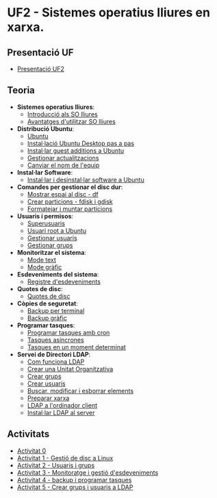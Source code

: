 # UF2 - Sistemes operatius lliures en xarxa.

## Presentació UF

- [Presentació UF2](presentacio.md)

## Teoria

- **Sistemes operatius lliures**:
  - [Introducció als SO lliures](introduccio.md)
  - [Avantatges d'utilitzar SO lliures](avantatges.md)
- **Distribució Ubuntu**:
  - [Ubuntu](ubuntu.md)
  - [Instal·lació Ubuntu Desktop pas a pas](install.md)
  - [Instal·lar guest additions a Ubuntu](guest.md)
  - [Gestionar actualitzacions](actualitzacions.md)
  - [Canviar el nom de l'equip](canviar_nom.md)
- **Instal·lar Software**:
  - [Instal·lar i desinstal·lar software a Ubuntu](instalar_software.md)
- **Comandes per gestionar el disc dur**:
  - [Mostrar espai al disc - df](df.md)
  - [Crear particions - fdisk i gdisk](fdisk.md)
  - [Formatejar i muntar particions](formatejar.md)
- **Usuaris i permisos**:
  - [Superusuaris](usuaris.md)
  - [Usuari root a Ubuntu](root.md)
  - [Gestionar usuaris](usuaris_linux.md)
  - [Gestionar grups](grups.md)
- **Monitoritzar el sistema**:
  - [Mode text](monitor.md)
  - [Mode gràfic](monitor_grafic.md)
- **Esdeveniments del sistema**:
  - [Registre d'esdeveniments](registre_esdeveniments1.md)
- **Quotes de disc**:
  - [Quotes de disc](quotes.md)
- **Còpies de seguretat**:
  - [Backup per terminal](backup1.md)
  - [Backup gràfic](backup2.md)
- **Programar tasques**:
  - [Programar tasques amb cron](programar_tasques.md)
  - [Tasques asíncrones](tasques_asincrones.md)
  - [Tasques en un moment determinat](tasques_moment_determinat.md)
- **Servei de Directori LDAP**:
  - [Com funciona LDAP](directori_ldap.md)
  - [Crear una Unitat Organitzativa](unitat_organitzativa.md)
  - [Crear grups](grups_ldap.md)
  - [Crear usuaris](usuaris_ldap.md)
  - [Buscar, modificar i esborrar elements](editar_ldap.md)
  - [Preparar xarxa](preparar_xarxa_ldap.md)
  - [LDAP a l'ordinador client](ldap_client.md)
  - [Instal·lar LDAP al server](install_openldap.md)

## Activitats

- [Activitat 0](activitat0.md)
- [ Activitat 1 - Gestió de disc a Linux](activitat1.md)
- [ Activitat 2 - Usuaris i grups](activitat2.md)
- [ Activitat 3 - Monitoratge i gestió d'esdeveniments](activitat3.md)
- [ Activitat 4 - backup i programar tasques](activitat4.md)
- [ Activitat 5 - Crear grups i usuaris a LDAP](activitat_ldap_1.md)

